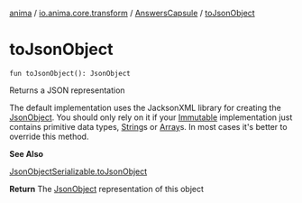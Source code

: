 [anima](../../index.md) / [io.anima.core.transform](../index.md) / [AnswersCapsule](index.md) / [toJsonObject](./to-json-object.md)

# toJsonObject

`fun toJsonObject(): JsonObject`

Returns a JSON representation

The default implementation uses the JacksonXML library for creating the [JsonObject](#).
You should only rely on it if your [Immutable](../../io.anima.transform/-immutable/index.md) implementation just contains primitive data types,
[String](https://kotlinlang.org/api/latest/jvm/stdlib/kotlin/-string/index.html)s or [Array](https://kotlinlang.org/api/latest/jvm/stdlib/kotlin/-array/index.html)s. In most cases it's better to override this method.

**See Also**

[JsonObjectSerializable.toJsonObject](../../io.anima/-json-object-serializable/to-json-object.md)

**Return**
The [JsonObject](#) representation of this object

